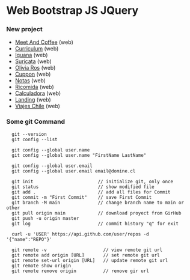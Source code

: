 # Web Bootstrap JS JQuery

### New project
- [Meet And Coffee](https://github.com/TheNefelin/TalentoDigital_Java_2024/tree/main/M2/MeetAndCoffee) (web)
- [Curriculum](https://github.com/TheNefelin/TalentoDigital_Java_2024/tree/main/M2/Curriculum) (web)
- [Iguana](https://github.com/TheNefelin/TalentoDigital_Java_2024/tree/main/M2/Iguana) (web)
- [Suricata](https://github.com/TheNefelin/TalentoDigital_Java_2024/tree/main/M2/Suricata) (web)
- [Olivia Ros](https://github.com/TheNefelin/TalentoDigital_Java_2024/tree/main/M2/OliviaRos) (web)
- [Cuppon](https://github.com/TheNefelin/Cuppon) (web)
- [Notas](https://github.com/TheNefelin/TalentoDigital_Java_2024/tree/main/M2/Notas) (web)
- [Ricomida](https://github.com/TheNefelin/TalentoDigital_Java_2024/tree/main/M2/Ricomida) (web)
- [Calculadora](https://github.com/TheNefelin/TalentoDigital_Java_2024/tree/main/M2/Calculadora) (web)
- [Landing](https://github.com/TheNefelin/Landing) (web)
- [Viajes Chile](https://github.com/TheNefelin/Viajes_Chile) (web)

### Some git Command
```
  git --version
  git config --list

  git config --global user.name
  git config --global user.name "FirstName LastName"
  
  git config --global user.email
  git config --global user.email email@domine.cl
  
  git init                        // initialize git, only once
  git status                      // show modified file
  git add .                       // add all files for Commit
  git commit -m "First Commit"    // save First Commit
  git branch -M main              // change branch name to main or other
  git pull origin main            // download proyect from GirHub
  git push -u origin master
  git log                         // commit history "q" for exit
  
  curl -u 'USER' https://api.github.com/user/repos -d '{"name":"REPO"}'

  git remote -v                     // view remote git url
  git remote add origin [URL]       // set remote git url
  git remote set-url origin [URL]   // update remote git url
  git remote show origin
  git remote remove origin          // remove gir url
```
